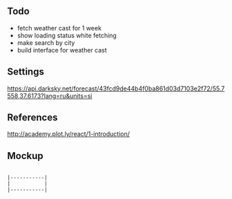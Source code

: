 ## Todo

- fetch weather cast for 1 week
- show loading status white fetching
- make search by city
- build interface for weather cast

## Settings

https://api.darksky.net/forecast/43fcd9de44b4f0ba861d03d7103e2f72/55.7558,37.6173?lang=ru&units=si

## References

http://academy.plot.ly/react/1-introduction/


## Mockup
```

|-----------|
|           |
|-----------|

```
